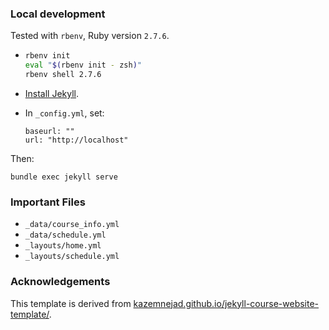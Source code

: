 ### Local development

Tested with `rbenv`, Ruby version `2.7.6`.
- ```bash
  rbenv init
  eval "$(rbenv init - zsh)"
  rbenv shell 2.7.6
  ```

- [Install Jekyll](https://jekyllrb.com/).

- In `_config.yml`, set:
  ```
  baseurl: "" 
  url: "http://localhost" 
  ```
Then:
```
bundle exec jekyll serve
```

### Important Files
- `_data/course_info.yml`
- `_data/schedule.yml`
- `_layouts/home.yml`
- `_layouts/schedule.yml`

### Acknowledgements
This template is derived from [kazemnejad.github.io/jekyll-course-website-template/](https://kazemnejad.github.io/jekyll-course-website-template/).
